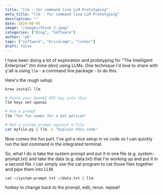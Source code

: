 ```yaml
---
title: "llm - for command line LLM Prototyping"
meta_title: "llm - for command line LLM Prototyping"
description: ""
date: 2024-08-05
image: "/images/think 2.jpeg"
categories: ["Blog", "Software"]
author: "pk"
tags: ["software", "bricolage", "linear"]
draft: false
---
```


I have been doing a lot of exploration and prototyping for "The Intelligent Enterprise" (tm mine obvi) using LLMs. One technique I'd love to share with y'all is using `llm` - a command line package - to do this.

Here's the rough setup:
```bash
brew install llm

# Paste your OpenAI API key into this
llm keys set openai

# Run a prompt
llm "Ten fun names for a pet pelican"

# Run a system prompt against a file
cat myfile.py | llm -s "Explain this code"
```

Now comes the fun part. I've got a nice setup in vs code so I can quickly run the last command in the integrated terminal.

So, what I do is take the system prompt and put it in one file (e.g. system-prompt.txt) and take the data (e.g. data.txt) that I'm working up and put it in a second file. I can simply use the cat program to cat those files together and pipe them into LLM.

```
cat ~/system-prompt.txt ~/data.txt | llm
```

hotkey to change back to the prompt, edit, rerun. repeat!
